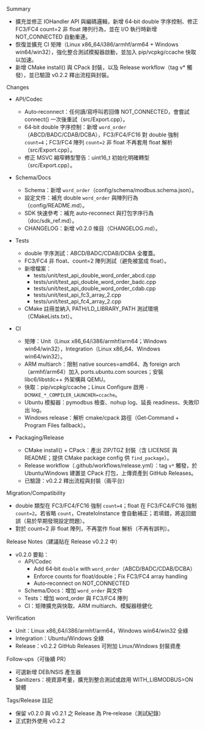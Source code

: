 Summary

- 擴充並修正 IOHandler API 與編碼邏輯，新增 64‑bit double 字序控制、修正 FC3/FC4 count=2 非 float 陣列行為，並在 I/O 執行時新增 NOT_CONNECTED 自動重連。
- 恢復並擴充 CI 矩陣（Linux x86_64/i386/armhf/arm64 + Windows win64/win32），強化整合測試模擬器啟動，並加入 pip/vcpkg/ccache 快取以加速。
- 新增 CMake install() 與 CPack 封裝，以及 Release workflow（tag v* 觸發），並已驗證 v0.2.2 釋出流程與封裝。

Changes

- API/Codec
  - Auto‑reconnect：任何讀/寫呼叫若回傳 NOT_CONNECTED，會嘗試 connect() 一次後重試（src/Export.cpp）。
  - 64‑bit double 字序控制：新增 `word_order`（ABCD/BADC/CDAB/DCBA），FC3/FC4/FC16 對 double 強制 `count=4`；FC3/FC4 陣列 `count=2` 非 float 不再套用 float 解析（src/Export.cpp）。
  - 修正 MSVC 縮窄轉型警告：uint16_t 初始化明確轉型（src/Export.cpp）。

- Schema/Docs
  - Schema：新增 `word_order`（config/schema/modbus.schema.json）。
  - 設定文件：補充 double `word_order` 與陣列行為（config/README.md）。
  - SDK 快速參考：補充 auto‑reconnect 與打包字序行為（doc/sdk_ref.md）。
  - CHANGELOG：新增 v0.2.0 條目（CHANGELOG.md）。

- Tests
  - double 字序測試：ABCD/BADC/CDAB/DCBA 全覆蓋。
  - FC3/FC4 非 float、count=2 陣列測試（避免被當成 float）。
  - 新增檔案：
    - tests/unit/test_api_double_word_order_abcd.cpp
    - tests/unit/test_api_double_word_order_badc.cpp
    - tests/unit/test_api_double_word_order_cdab.cpp
    - tests/unit/test_api_fc3_array_2.cpp
    - tests/unit/test_api_fc4_array_2.cpp
  - CMake 註冊並納入 PATH/LD_LIBRARY_PATH 測試環境（CMakeLists.txt）。

- CI
  - 矩陣：Unit（Linux x86_64/i386/armhf/arm64；Windows win64/win32），Integration（Linux x86_64、Windows win64/win32）。
  - ARM multiarch：限制 native sources=amd64、為 foreign arch（armhf/arm64）加入 ports.ubuntu.com sources；安裝 libc6/libstdc++ 外架構與 QEMU。
  - 快取：pip/vcpkg/ccache；Linux Configure 啟用 `-DCMAKE_*_COMPILER_LAUNCHER=ccache`。
  - Ubuntu 模擬器：pymodbus 檢查、nohup log、延長 readiness、失敗印出 log。
  - Windows release：解析 cmake/cpack 路徑（Get‑Command + Program Files fallback）。

- Packaging/Release
  - CMake install() + CPack：產出 ZIP/TGZ 封裝（含 LICENSE 與 README；提供 CMake package config 供 `find_package`）。
  - Release workflow（.github/workflows/release.yml）：tag `v*` 觸發，於 Ubuntu/Windows 建置並 CPack 打包，上傳資產到 GitHub Releases。
  - 已驗證：v0.2.2 釋出流程與封裝（兩平台）

Migration/Compatibility

- double 類型在 FC3/FC4/FC16 強制 `count=4`；float 在 FC3/FC4/FC16 強制 `count=2`。若省略 `count`，CreateIoInstance 會自動補正；若填錯，將返回錯誤（易於早期發現設定問題）。
- 對於 count=2 非 float 陣列，不再當作 float 解析（不再有誤判）。

Release Notes（建議貼在 Release v0.2.2 中）

- v0.2.0 要點：
  - API/Codec
    - Add 64‑bit `double` with `word_order`（ABCD/BADC/CDAB/DCBA）
    - Enforce counts for float/double；Fix FC3/FC4 array handling
    - Auto‑reconnect on NOT_CONNECTED
  - Schema/Docs：增加 `word_order` 與文件
  - Tests：增加 word_order 與 FC3/FC4 陣列
  - CI：矩陣擴充與快取、ARM multiarch、模擬器穩健化

Verification

- Unit：Linux x86_64/i386/armhf/arm64，Windows win64/win32 全綠
- Integration：Ubuntu/Windows 全綠
- Release：v0.2.2 GitHub Releases 可附加 Linux/Windows 封裝資產

Follow‑ups（可後續 PR）

- 可選新增 DEB/NSIS 產生器
- Sanitizers：視資源考量，擴充到整合測試或啟用 WITH_LIBMODBUS=ON 變體

Tags/Release 註記

- 保留 v0.2.0 與 v0.2.1 之 Release 為 Pre‑release（測試紀錄）
- 正式對外使用 v0.2.2
